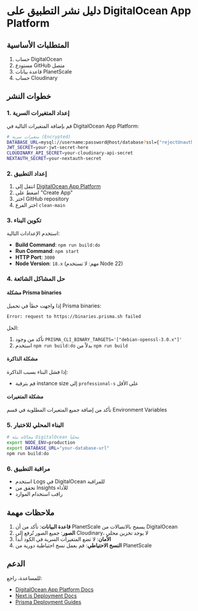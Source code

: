 # دليل نشر التطبيق على DigitalOcean App Platform

## المتطلبات الأساسية

1. حساب DigitalOcean
2. مستودع GitHub متصل
3. قاعدة بيانات PlanetScale
4. حساب Cloudinary

## خطوات النشر

### 1. إعداد المتغيرات السرية

قم بإضافة المتغيرات التالية في DigitalOcean App Platform:

```bash
# متغيرات سرية (Encrypted)
DATABASE_URL=mysql://username:password@host/database?ssl={"rejectUnauthorized":true}
JWT_SECRET=your-jwt-secret-here
CLOUDINARY_API_SECRET=your-cloudinary-api-secret
NEXTAUTH_SECRET=your-nextauth-secret
```

### 2. إعداد التطبيق

1. انتقل إلى [DigitalOcean App Platform](https://cloud.digitalocean.com/apps)
2. اضغط على "Create App"
3. اختر GitHub repository
4. اختر الفرع `clean-main`

### 3. تكوين البناء

استخدم الإعدادات التالية:

- **Build Command**: `npm run build:do`
- **Run Command**: `npm start`
- **HTTP Port**: `3000`
- **Node Version**: `18.x` (مهم: لا تستخدم Node 22)

### 4. حل المشاكل الشائعة

#### مشكلة Prisma binaries
إذا واجهت خطأ في تحميل Prisma binaries:

```bash
Error: request to https://binaries.prisma.sh failed
```

الحل:
1. تأكد من وجود `PRISMA_CLI_BINARY_TARGETS='["debian-openssl-3.0.x"]'`
2. استخدم `npm run build:do` بدلاً من `npm run build`

#### مشكلة الذاكرة
إذا فشل البناء بسبب الذاكرة:
- قم بترقية instance size إلى `professional-s` على الأقل

#### مشكلة المتغيرات
تأكد من إضافة جميع المتغيرات المطلوبة في قسم Environment Variables

### 5. البناء المحلي للاختبار

```bash
# محاكاة بيئة DigitalOcean محلياً
export NODE_ENV=production
export DATABASE_URL="your-database-url"
npm run build:do
```

### 6. مراقبة التطبيق

- استخدم Logs في DigitalOcean للمراقبة
- تحقق من Insights للأداء
- راقب استخدام الموارد

## ملاحظات مهمة

1. **قاعدة البيانات**: تأكد من أن PlanetScale يسمح بالاتصالات من DigitalOcean
2. **الصور**: جميع الصور تُرفع إلى Cloudinary، لا يوجد تخزين محلي
3. **الأمان**: لا تضع المتغيرات السرية في الكود أبداً
4. **النسخ الاحتياطي**: قم بعمل نسخ احتياطية دورية من PlanetScale

## الدعم

للمساعدة، راجع:
- [DigitalOcean App Platform Docs](https://docs.digitalocean.com/products/app-platform/)
- [Next.js Deployment Docs](https://nextjs.org/docs/deployment)
- [Prisma Deployment Guides](https://www.prisma.io/docs/guides/deployment) 